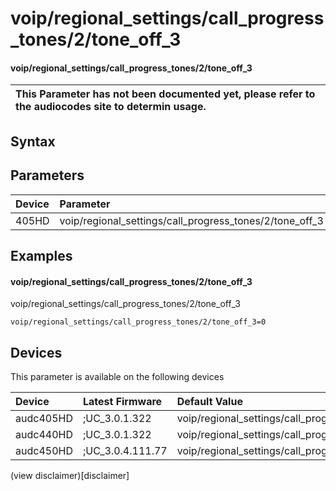 ﻿---
description: voip/regional_settings/call_progress_tones/2/tone_off_3
search: false
---

# voip/regional_settings/call_progress_tones/2/tone_off_3

#### voip/regional_settings/call_progress_tones/2/tone_off_3


| This Parameter has not been documented yet, please refer to the audiocodes site to determin usage.  | 
| :--- |

## Syntax

## Parameters
|Device|Parameter|value|Description|
|:---|:---|:---|:---|
| 405HD | voip/regional_settings/call_progress_tones/2/tone_off_3 |  |  |

## Examples
#### voip/regional_settings/call_progress_tones/2/tone_off_3

voip/regional_settings/call_progress_tones/2/tone_off_3

```
voip/regional_settings/call_progress_tones/2/tone_off_3=0
```

## Devices
This parameter is available on the following devices

| Device | Latest Firmware | Default Value |
|:---|:---|:---|
| audc405HD | ;UC_3.0.1.322 | voip/regional_settings/call_progress_tones/2/tone_off_3=0 
| audc440HD | ;UC_3.0.1.322 | voip/regional_settings/call_progress_tones/2/tone_off_3=0 
| audc450HD | ;UC_3.0.4.111.77 | voip/regional_settings/call_progress_tones/2/tone_off_3=0 

(view disclaimer)[disclaimer]
